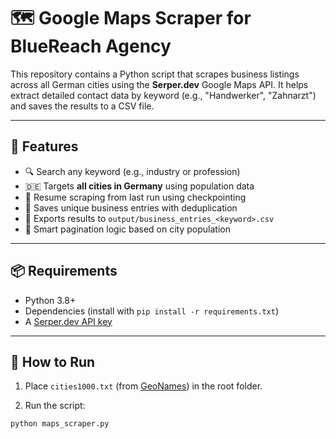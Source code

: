 # 🗺️ Google Maps Scraper for BlueReach Agency

This repository contains a Python script that scrapes business listings across all German cities using the **Serper.dev** Google Maps API. It helps extract detailed contact data by keyword (e.g., "Handwerker", "Zahnarzt") and saves the results to a CSV file.

---

## 🚀 Features

- 🔍 Search any keyword (e.g., industry or profession)
- 🇩🇪 Targets **all cities in Germany** using population data
- 🔁 Resume scraping from last run using checkpointing
- 💾 Saves unique business entries with deduplication
- 📁 Exports results to `output/business_entries_<keyword>.csv`
- 🧠 Smart pagination logic based on city population

---

## 📦 Requirements

- Python 3.8+
- Dependencies (install with `pip install -r requirements.txt`)
- A [Serper.dev API key](https://serper.dev)

---

## 🏁 How to Run

1. Place `cities1000.txt` (from [GeoNames](https://download.geonames.org/export/dump/)) in the root folder.

2. Run the script:
```bash
python maps_scraper.py
